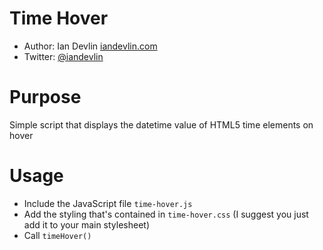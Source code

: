 Time Hover
==========

- Author: Ian Devlin [iandevlin.com](http://iandevlin.com)
- Twitter: [@iandevlin](http://twitter.com/iandevlin)

Purpose
=======

Simple script that displays the datetime value of HTML5 time elements on hover

Usage
=====

- Include the JavaScript file `time-hover.js`
- Add the styling that's contained in `time-hover.css` (I suggest you just add it to your main stylesheet)
- Call `timeHover()`